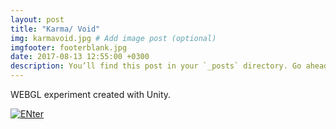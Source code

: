 ```yaml
---
layout: post
title: "Karma/ Void"
img: karmavoid.jpg # Add image post (optional)
imgfooter: footerblank.jpg
date: 2017-08-13 12:55:00 +0300
description: You’ll find this post in your `_posts` directory. Go ahead and edit it and re-build the site to see your changes. # Add post description (optional)
---
```

WEBGL experiment created with Unity.
<br>

<a href="http://taniagonzaga.github.io/karmavoid/"><img border="0" alt="ENter" img src="../assets/img/karmavoid2.png">
    

